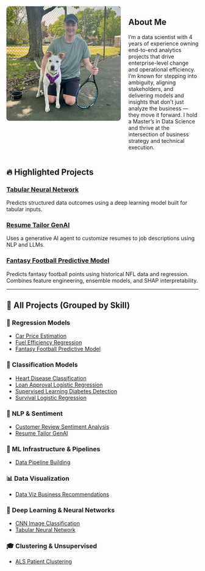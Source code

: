 <div style="display: flex; align-items: flex-start; gap: 20px; margin-bottom: 30px;">

  <img src="./profile.jpeg" alt="Nick Blackford" width="300" style="border-radius: 8px;" />

  <div>
    <h2>About Me</h2>
    <p>
      I’m a data scientist with 4 years of experience owning end-to-end analytics projects that drive enterprise-level change and operational efficiency. I’m known for stepping into ambiguity, aligning stakeholders, and delivering models and insights that don’t just analyze the business — they move it forward. I hold a Master’s in Data Science and thrive at the intersection of business strategy and technical execution.
    </p>
  </div>

</div>


## 🔥 Highlighted Projects

### [Tabular Neural Network](./tabular_neural_network/)
Predicts structured data outcomes using a deep learning model built for tabular inputs.

### [Resume Tailor GenAI](./resume_tailor_genai/)
Uses a generative AI agent to customize resumes to job descriptions using NLP and LLMs.

### [Fantasy Football Predictive Model](./fantasy_football_predictive_model/)
Predicts fantasy football points using historical NFL data and regression. Combines feature engineering, ensemble models, and SHAP interpretability.

---

## 🧠 All Projects (Grouped by Skill)

### 🧮 Regression Models
- [Car Price Estimation](./car_price_estimation_linear_regression/)
- [Fuel Efficiency Regression](./fuel_efficiency_regression/)
- [Fantasy Football Predictive Model](./fantasy_football_predictive_model/)


### 🧬 Classification Models
- [Heart Disease Classification](./heart_disease_classification/)
- [Loan Approval Logistic Regression](./loan_approval_logistic_regression/)
- [Supervised Learning Diabetes Detection](./supervised_learning_diabetes_detection/)
- [Survival Logistic Regression](./survival_logistic_regression/)

### 🤖 NLP & Sentiment
- [Customer Review Sentiment Analysis](./customer_review_sentiment_analysis/)
- [Resume Tailor GenAI](./resume_tailor_genai/)

### 🧰 ML Infrastructure & Pipelines
- [Data Pipeline Building](./data_pipeline_building/)

### 📊 Data Visualization
- [Data Viz Business Recommendations](./data_viz_business_recommendations/)

### 🧠 Deep Learning & Neural Networks
- [CNN Image Classification](./cnn_image_classification/)
- [Tabular Neural Network](./tabular_neural_network/)

### 🎓 Clustering & Unsupervised
- [ALS Patient Clustering](./als_patient_clustering/)
